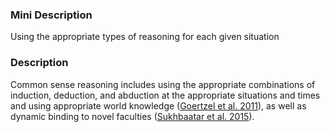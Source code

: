 ### Mini Description

Using the appropriate types of reasoning for each given situation

### Description

Common sense reasoning includes using the appropriate combinations of induction, deduction, and abduction at the appropriate situations and times and using appropriate world knowledge ([Goertzel et al. 2011](https://books.google.com/books?id=g7UAIhnmJpsC)), as well as dynamic binding to novel faculties ([Sukhbaatar et al. 2015](https://arxiv.org/pdf/1503.08895v5)).

